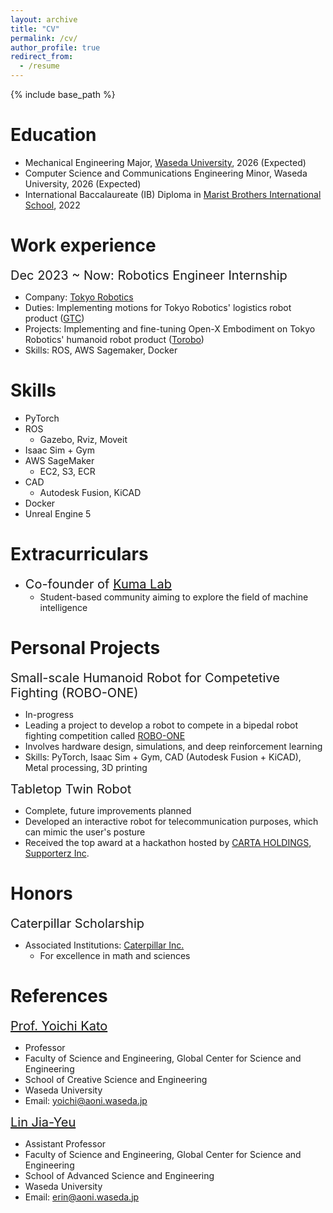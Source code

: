 ```yaml
---
layout: archive
title: "CV"
permalink: /cv/
author_profile: true
redirect_from:
  - /resume
---
```


{% include base_path %}

Education
======
* Mechanical Engineering Major, [Waseda University](https://www.waseda.jp/top/en/), 2026 (Expected)
* Computer Science and Communications Engineering Minor, Waseda University, 2026 (Expected)
* International Baccalaureate (IB) Diploma in [Marist Brothers International School](https://marist.ac.jp/), 2022

Work experience
======
<span style="font-size: 20px;">Dec 2023 ~ Now: Robotics Engineer Internship</span>
* Company: [Tokyo Robotics](https://robotics.tokyo/)
* Duties: Implementing motions for Tokyo Robotics' logistics robot product ([GTC](https://robotics.tokyo/solutions/logistics/))
* Projects: Implementing and fine-tuning Open-X Embodiment on Tokyo Robotics' humanoid robot product ([Torobo](https://robotics.tokyo/products/torobo/))
* Skills: ROS, AWS Sagemaker, Docker
  
Skills
======
* PyTorch
* ROS
  * Gazebo, Rviz, Moveit
* Isaac Sim + Gym
* AWS SageMaker
  * EC2, S3, ECR
* CAD
  * Autodesk Fusion, KiCAD
* Docker
* Unreal Engine 5
  
Extracurriculars
=======
* <span style="font-size: 20px;">Co-founder of [Kuma Lab](https://www.kuma2024.tech/)</span>
  * Student-based community aiming to explore the field of machine intelligence

Personal Projects
======
<span style="font-size: 20px;">Small-scale Humanoid Robot for Competetive Fighting (ROBO-ONE) </span>
- In-progress
- Leading a project to develop a robot to compete in a bipedal robot fighting competition called [ROBO-ONE](https://www.robo-one.com/)
- Involves hardware design, simulations, and deep reinforcement learning
- Skills: PyTorch, Isaac Sim + Gym, CAD (Autodesk Fusion + KiCAD), Metal processing, 3D printing
 
<span style="font-size: 20px;">Tabletop Twin Robot </span>
- Complete, future improvements planned
- Developed an interactive robot for telecommunication purposes, which can mimic the user's posture
- Received the top award at a hackathon hosted by [CARTA HOLDINGS](https://cartaholdings.co.jp/en/), [Supporterz Inc](https://corp.supporterz.jp/).

Honors
======
<span style="font-size: 20px;">Caterpillar Scholarship</span>
* Associated Institutions: [Caterpillar Inc.](https://www.caterpillar.com/)
  * For excellence in math and sciences

References
======
<span style="font-size: 20px;">[Prof. Yoichi Kato](https://waseda.elsevierpure.com/en/persons/yoichi-kato)</span>
* Professor
* Faculty of Science and Engineering, Global Center for Science and Engineering
* School of Creative Science and Engineering
* Waseda University
* Email: yoichi@aoni.waseda.jp

<span style="font-size: 20px;">[Lin Jia-Yeu](https://w-rdb.waseda.jp/html/100002991_en.html)</span>
* Assistant Professor
* Faculty of Science and Engineering, Global Center for Science and Engineering
* School of Advanced Science and Engineering
* Waseda University
* Email: erin@aoni.waseda.jp

